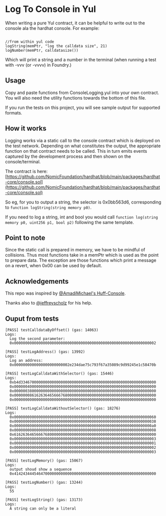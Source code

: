 # Log To Console in Yul

When writing a pure Yul contract, it can be helpful to write out to the console ala the hardhat console. For example:

```solidity

//from within yul code
logString(memPtr, "log the calldata size", 21)
logNumber(memPtr, calldatasize())

```
Which will print a string and a number in the terminal (when running a test with -vvv (or -vvvv) in Foundry.)

## Usage

Copy and paste functions from ConsoleLogging.yul into your own contract. You will also need the utility functions towards the bottom of this file.

If you run the tests on this project, you will see sample output for supported formats.


## How it works
Logging works via a static call to the console contract which is deployed on the test network. Depending on what constitutes the output, the appropriate function on that contract needs to be called. This in turn emits events captured by the development process and then shown on the console/terminal.

The contract is here:
[https://github.com/NomicFoundation/hardhat/blob/main/packages/hardhat-core/console.sol](https://github.com/NomicFoundation/hardhat/blob/main/packages/hardhat-core/console.sol)

So eg, for you to output a string, the selector is 0x0bb563d6, corresponding to ```function logString(string memory p0)```.

If you need to log a string, int and bool you would call ```function log(string memory p0, uint256 p1, bool p2)``` following the same template.

## Point to note
Since the static call is prepared in memory, we have to be mindful of collisions. Thus most functions take in a memPtr which is used as the point to prepare data. The exception are those functions which print a message on a revert, when 0x00 can be used by default.

## Acknowledgements

This repo was inspired by [@AmadiMichael's ](https://github.com/AmadiMichael)[Huff-Console](https://github.com/AmadiMichael/Huff-Console).

Thanks also to [@jeffreyscholz](https://github.com/jeffreyscholz) for his help.

## Ouput from tests

```console
[PASS] testCalldataByOffset() (gas: 14063)
Logs:
  Log the second parameter:
  0x0000000000000000000000000000000000000000000000000000000000000002

[PASS] testLogAddress() (gas: 13992)
Logs:
  Log an address:
  0x0000000000000000000000002e234dae75c793f67a35089c9d99245e1c58470b

[PASS] testLogCalldataWithSelector() (gas: 15446)
Logs:
  0xb4d3346700000000000000000000000000000000000000000000000000000000
  0x0000004000000000000000000000000000000000000000000000000000000000
  0x0000003800000000000000000000000000000000000000000000000000000000
  0x0000000861626364656667680000000000000000000000000000000000000000
  0x0000000000000000000000000000000000000000000000000000000000000000

[PASS] testLogCalldataWithoutSelector() (gas: 18276)
Logs:
  0x0000000000000000000000000000000000000000000000000000000000000060
  0x0000000000000000000000000000000000000000000000000000000000000038
  0x00000000000000000000000000000000000000000000000000000000000000a0
  0x0000000000000000000000000000000000000000000000000000000000000008
  0x6162636465666768000000000000000000000000000000000000000000000000
  0x0000000000000000000000000000000000000000000000000000000000000003
  0x0000000000000000000000000000000000000000000000000000000000000001
  0x0000000000000000000000000000000000000000000000000000000000000002
  0x0000000000000000000000000000000000000000000000000000000000000003

[PASS] testLogMemory() (gas: 15067)
Logs:
  output shoud show a sequence
  0x4142434445464700000000000000000000000000000000000000000000000000

[PASS] testLogNumber() (gas: 13244)
Logs:
  55

[PASS] testLogString() (gas: 13173)
Logs:
  A string can only be a literal

```
